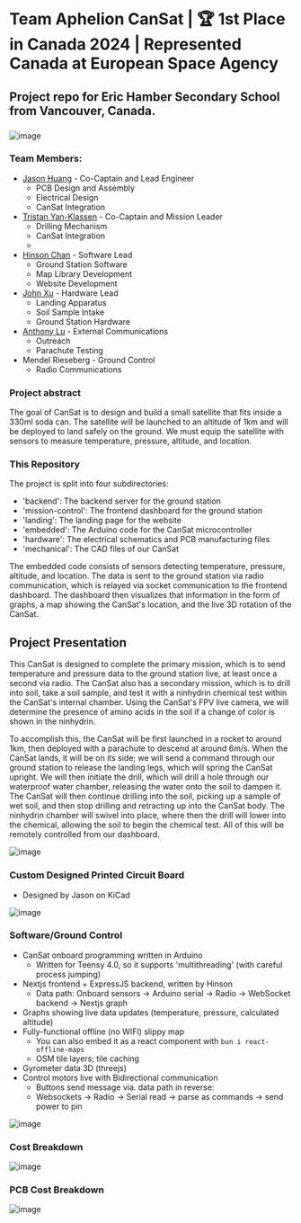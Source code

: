 # Team Aphelion CanSat | 🏆 1st Place in Canada 2024 | Represented Canada at European Space Agency

## Project repo for Eric Hamber Secondary School from Vancouver, Canada.
### 

![image](https://github.com/flatypus/TeamAphelionCansat/assets/68029599/465017f2-cdfc-444c-9a90-74c7ac1a8d0d)


### Team Members:
- [Jason Huang](https://www.linkedin.com/in/jason-huang-342449250/) - Co-Captain and Lead Engineer
  - PCB Design and Assembly
  - Electrical Design
  - CanSat Integration
- [Tristan Yan-Klassen](https://www.linkedin.com/in/tristan-yan-klassen-510788275/) - Co-Captain and Mission Leader
  - Drilling Mechanism
  - CanSat Integration
  - 
- [Hinson Chan](https://github.com/flatypus) - Software Lead
  - Ground Station Software
  - Map Library Development
  - Website Development
- [John Xu](https://youtube.com/@ibuildstuff) - Hardware Lead
  - Landing Apparatus
  - Soil Sample Intake
  - Ground Station Hardware
- [Anthony Lu](https://www.linkedin.com/in/anthony-lu-026628241/) - External Communications
  - Outreach
  - Parachute Testing
- Mendel Rieseberg - Ground Control
  - Radio Communications


### Project abstract

The goal of CanSat is to design and build a small satellite that fits inside a 330ml soda can. The satellite will be launched to an altitude of 1km and will be deployed to land safely on the ground. We must equip the satellite with sensors to measure temperature, pressure, altitude, and location.

### This Repository

The project is split into four subdirectories:
- 'backend': The backend server for the ground station
- 'mission-control': The frontend dashboard for the ground station
- 'landing': The landing page for the website
- 'embedded': The Arduino code for the CanSat microcontroller
- 'hardware': The electrical schematics and PCB manufacturing files
- 'mechanical': The CAD files of our CanSat

The embedded code consists of sensors detecting temperature, pressure, altitude, and location. The data is sent to the ground station via radio communication, which is relayed via socket communication to the frontend dashboard. The dashboard then visualizes that information in the form of graphs, a map showing the CanSat's location, and the live 3D rotation of the CanSat.

## Project Presentation

This CanSat is designed to complete the primary mission, which is to send temperature and pressure data to the ground station live, at least once a second via radio. The CanSat also has a secondary mission, which is to drill into soil, take a soil sample, and test it with a ninhydrin chemical test within the CanSat's internal chamber. Using the CanSat's FPV live camera, we will determine the presence of amino acids in the soil if a change of color is shown in the ninhydrin.

To accomplish this, the CanSat will be first launched in a rocket to around 1km, then deployed with a parachute to descend at around 6m/s. When the CanSat lands, it will be on its side; we will send a command through our ground station to release the landing legs, which will spring the CanSat upright. We will then initiate the drill, which will drill a hole through our waterproof water chamber, releasing the water onto the soil to dampen it. The CanSat will then continue drilling into the soil, picking up a sample of wet soil, and then stop drilling and retracting up into the CanSat body. The ninhydrin chamber will swivel into place, where then the drill will lower into the chemical, allowing the soil to begin the chemical test. All of this will be remotely controlled from our dashboard.

![image](https://github.com/flatypus/TeamAphelionCansat/assets/68029599/4f74ddd0-e566-4af4-8859-4af436c91ec3)


### Custom Designed Printed Circuit Board
- Designed by Jason on KiCad


![image](https://github.com/flatypus/TeamAphelionCansat/assets/68029599/61ea326a-2921-4ace-96f3-f9093501040e)


### Software/Ground Control
- CanSat onboard programming written in Arduino
  - Written for Teensy 4.0, so it supports 'multithreading' (with careful process jumping)
- Nextjs frontend + ExpressJS backend, written by Hinson
  - Data path: Onboard sensors -> Arduino serial -> Radio -> WebSocket backend -> Nextjs graph
- Graphs showing live data updates (temperature, pressure, calculated altitude)
- Fully-functional offline (no WIFI) slippy map
  - You can also embed it as a react component with `bun i react-offline-maps`
  - OSM tile layers; tile caching
- Gyrometer data 3D (threejs)
- Control motors live with Bidirectional communication
  - Buttons send message via. data path in reverse:
  -  Websockets -> Radio -> Serial read -> parse as commands -> send power to pin

![image](https://github.com/flatypus/TeamAphelionCansat/assets/68029599/e3829b9f-d954-46f8-87cd-284ac29d4612)

### Cost Breakdown
![image](https://github.com/flatypus/TeamAphelionCansat/assets/68029599/d6b4b124-a2fb-4ea4-ae6f-68d0d1bc5b8d)

### PCB Cost Breakdown
![image](https://github.com/flatypus/TeamAphelionCansat/assets/68029599/de44e27b-3906-42fb-bf6e-2ec833c07f3d)








